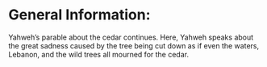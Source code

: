 # General Information:

Yahweh’s parable about the cedar continues. Here, Yahweh speaks about the great sadness caused by the tree being cut down as if even the waters, Lebanon, and the wild trees all mourned for the cedar.